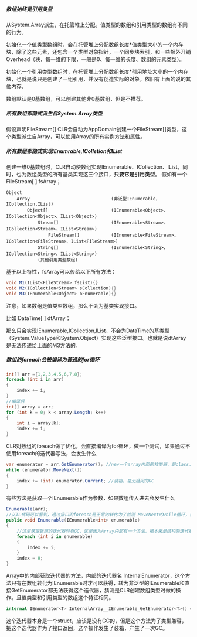 ##### 数组始终是引用类型

从System.Array派生，在托管堆上分配。值类型的数组和引用类型的数组有不同的行为。

初始化一个值类型数组时，会在托管堆上分配数组长度*值类型大小的一个内存块，除了这些元素，还包含一个类型对象指针，一个同步块索引，和一些额外开销Overhead（秩，每一维的下限，一般是0、每一维的长度、数组的元素类型）。

初始化一个引用类型数组时，在托管堆上分配数组长度*引用地址大小的一个内存块，也就是说只是创建了一组引用，并没有创造实际的对象。依旧有上面的说的其他内存。

数组默认是0基数组，可以创建其他非0基数组，但是不推荐。

##### 所有数组都隐式派生自System.Array类型

假设声明FileStream[] CLR会自动为AppDomain创建一个FileStream[]类型，这个类型派生自Array，可以使用Array的所有实例方法和属性。

##### 所有数组都隐式实现IEnumrable,IColletion和IList

创建一维0基数组时，CLR自动使数组实现IEnumerable<T>、ICollection<T>、IList<T>，同时，也为数组类型的所有基类实现这三个接口，**只要它是引用类型**。 假如有一个FileStream[ ] fsArray；

```apl
Object
	Array								(非泛型IEnumerable，ICollection,IList)
		Object[]						(IEnumerable<Object>、ICollection<Object>、IList<Object>)
			Stream[]					(IEnumerable<Stream>、ICollection<Stream>、IList<Stream>)
				FileStream[]			(IEnumerable<FileStream>、ICollection<FileStream>、IList<FileStream>)
			String[]					(IEnumerable<String>、ICollection<String>、IList<String>)
			(其他引用类型数组)
```

基于以上特性，fsArray可以传给以下所有方法：

```c#
void M1(IList<FileStream> fsList){}
void M2(ICollection<Stream> sCollection){}
void M3(IEnumerable<Object> oEnumerable){}
```

注意，如果数组是值类型数组，那么不会为基类实现接口。

比如 DataTime[ ] dtArray；

那么只会实现IEnumerable<DataTime>,ICollection<DataTime>,IList<DataTime>，不会为DataTime的基类型（System.ValueType和System.Object）实现这些泛型接口。也就是说dtArray是无法传递给上面的M3方法的。

##### 数组的foreach会被编译为普通的for循环

```c#
int[] arr ={1,2,3,4,5,6,7,8};
foreach (int i in arr)
{
    index += i;
}
//编译后
int[] array = arr;
for (int k = 0; k < array.Length; k++)
{
	int i = array[k];
	index += i;
}

```

CLR对数组的foreach做了优化，会直接编译为for循环，做一个测试，如果通过不使用foreach的迭代器写法，会发生什么

```c#
var enumerator = arr.GetEnumerator(); //new一个array内部的枚举器，是class，有GC
while (enumerator.MoveNext())
{
    index += (int) enumerator.Current; //装箱，毫无疑问的GC
}
```

有些方法是获取一个IEnumerable<T>作为参数，如果数组传入进去会发生什么

```c#
Enumerable(arr);
//从IL代码可以看到，通过接口的foreach是正常的转化为了检测 MoveNext的while循环，在结束调用迭代器的Dispose
public void Enumerable(IEnumerable<int> enumerable)
{
    //这里获取数组的迭代器时有GC，这是因为Array内部有一个方法，把本来是结构的迭代器装箱为接口返回。
    foreach (int i in enumerable)
    {
        index += i;
    }
    index = 0;
}
```

Array中的内部获取迭代器的方法，内部的迭代器名 InternalEnumerator，这个方法只有在数组转化为IEnumerable<T>时才可以获得，转为非泛型的IEnumerable和直接GetEnumerator都无法获得这个迭代器，猜测是CLR创建数组类型时做的操作。且值类型和引用类型的数组这个特征相同。

```c#
internal IEnumerator<T> InternalArray__IEnumerable_GetEnumerator<T>() => this.Length == 0 ? (IEnumerator<T>) Array.EmptyInternalEnumerator<T>.Value : (IEnumerator<T>) new Array.InternalEnumerator<T>(this);
```

这个迭代器本身是一个struct，应该是没有GC的，但是这个方法为了类型兼容，把这个迭代器作为了接口返回，这个操作发生了装箱，产生了一次GC。